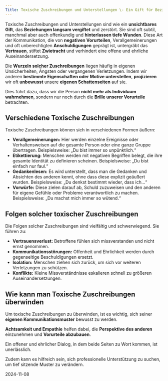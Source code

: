 ```yaml
---  
Title: Toxische Zuschreibungen und Unterstellungen \- Ein Gift für Beziehungen
---
```

Toxische Zuschreibungen und Unterstellungen sind wie ein **unsichtbares Gift**, das **Beziehungen langsam vergiftet** und zerstört. Sie sind oft subtil, manchmal aber auch offenkundig und **hinterlassen tiefe Wunden**. Diese Art der Kommunikation, die von **negativen Vorurteilen**, Verallgemeinerungen und oft unberechtigten **Anschuldigungen** geprägt ist, untergräbt das **Vertrauen**, stiftet **Zwietracht** und verhindert eine offene und ehrliche Auseinandersetzung.

Die **Wurzeln solcher Zuschreibungen** liegen häufig in eigenen Unsicherheiten, Ängsten oder vergangenen Verletzungen. Indem wir anderen **bestimmte Eigenschaften oder Motive unterstellen**, **projizieren** wir oft **unbewusst** unsere **eigenen Schattenseiten** auf sie. 

Dies führt dazu, dass wir die Person **nicht mehr als Individuum wahrnehmen**, sondern nur noch durch die **Brille unserer Vorurteile** betrachten.

## Verschiedene Toxische Zuschreibungen

Toxische Zuschreibungen können sich in verschiedenen Formen äußern:

* **Verallgemeinerungen:** Hier werden einzelne Ereignisse oder Verhaltensweisen auf die gesamte Person oder eine ganze Gruppe übertragen. Beispielsweise: „Du bist immer so unpünktlich.“  
* **Etikettierung:** Menschen werden mit negativen Begriffen belegt, die ihre gesamte Identität zu definieren scheinen. Beispielsweise: „Du bist einfach nur faul.“  
* **Gedankenlesen:** Es wird unterstellt, dass man die Gedanken und Absichten des anderen kennt, ohne dass diese explizit geäußert wurden. Beispielsweise: „Du denkst bestimmt wieder, dass ich...“  
* **Vorwürfe:** Diese zielen darauf ab, Schuld zuzuweisen und den anderen für eigene Gefühle oder Probleme verantwortlich zu machen. Beispielsweise: „Du machst mich immer so wütend.“

## Folgen solcher toxischer Zuschreibungen

Die Folgen solcher Zuschreibungen sind vielfältig und schwerwiegend. Sie führen zu:

* **Vertrauensverlust:** Betroffene fühlen sich missverstanden und nicht ernst genommen.  
* **Kommunikationsstörungen:** Offenheit und Ehrlichkeit werden durch gegenseitige Beschuldigungen ersetzt.  
* **Isolation:** Menschen ziehen sich zurück, um sich vor weiteren Verletzungen zu schützen.  
* **Konflikte:** Kleine Missverständnisse eskalieren schnell zu größeren Auseinandersetzungen.

## Wie kann man Toxische Zuschreibungen überwinden

Um toxische Zuschreibungen zu überwinden, ist es wichtig, sich seiner **eigenen Kommunikationsmuster** bewusst zu werden. 

**Achtsamkeit und Empathie** helfen dabei, die **Perspektive des anderen** einzunehmen und **Vorurteile abzubauen**. 

Ein offener und ehrlicher Dialog, in dem beide Seiten zu Wort kommen, ist unerlässlich. 

Zudem kann es hilfreich sein, sich professionelle Unterstützung zu suchen, um tief sitzende Muster zu verändern.

2024-11-08